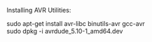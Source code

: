 Installing AVR Utilities:

sudo apt-get install avr-libc binutils-avr gcc-avr  
sudo dpkg -i avrdude_5.10-1_amd64.dev 

